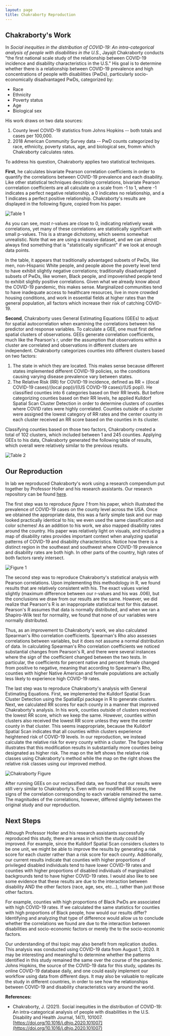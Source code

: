 ```yaml
---
layout: page
title: Chakraborty Reproduction
---
```


## Chakraborty's Work

In *Social inequities in the distribution of COVID-19: An intra-categorical analysis of people with disabilities in the U.S.*, Jayajit Chakraborty conducts "the first national scale study of the relationship between COVID-19 incidence and disability characteristics in the U.S."
His goal is to determine whether there is a relationship between COVID-19 prevalence and high concentrations of people with disabilities (PwDs), particularly socio-economically disadvantaged PwDs, categorized by:
- Race
- Ethnicity
- Poverty status
- Age
- Biological sex

His work draws on two data sources:
1. County level COVID-19 statistics from Johns Hopkins -- both totals and cases per 100,000.
2. 2018 American Community Survey data -- PwD counts categorized by race, ethnicity, poverty status, age, and biological sex, fromm which Chakraborty calculates rates.

To address his question, Chakraborty applies two statistical techniques.

**First**, he calculates bivariate Pearson correlation coefficients in order to quantify the correlations between COVID-19 prevalence and each disability.
Like other statistical techniques describing correlations, bivariate Pearson corrrelation coefficients are all calculate on a scale from -1 to 1, where -1 indicates a perfect negative relationship, a 0 indicates no relationship, and a 1 indicates a perfect positive relationship.
Chakraborty's results are displayed in the following figure, copied from his paper.

![Table 1](assets/Chakraborty-figure-1.png)

As you can see, most r-values are close to 0, indicating relatively weak correlations, yet many of these correlations are statistically significant with small p-values.
This is a strange dichotomy, which seems somewhat unrealistic.
Note that we are using a massive dataset, and we can almost always find something that is "statistically significant" if we look at enough data points.

In the table, it appears that traditionally advantaged subsets of PwDs, like men, non-Hispanic White people, and people above the poverty level tend to have exhibit slightly negative correlations; traditionally disadvantaged subsets of PwDs, like women, Black people, and impoverished people tend to exhibit slightly positive correlations.
Given what we already know about the COVID-19 pandemic, this makes sense.
Marginalized communities tend to have inadequate access to healthcare resources, live in more crowded housing conditions, and work in essential fields at higher rates than the general population, all factors which increase their risk of catching COVID-19.   

**Second**, Chakraborty uses General Estimating Equations (GEEs) to adjust for spatial autocorrelation when examining the correlations between his predictor and response variables.
To calculate a GEE, one must first define spatial clusters of observations.
GEEs generate correlation coefficients, much like the Pearson's r, under the assumption that observations within a cluster are correlated and observations in different clusters are independent.
Chakraborty categorizes counties into different clusters based on two factors:
1. The state in which they are located.
This makes sense because different states implemented different COVID-19 policies, so the conditions causing varying disease prevalence vary between states.
2. The Relative Risk (RR) for COVID-19 incidence, defined as RR = ((local COVID-19 cases)/(local pop))/((US COVID-19 cases)/(US pop)).
He classified counties into 6 categories based on their RR levels.
But before categorizing counties based on their RR levels, he applied Kulldorf Spatial Scan Cluster Detection in order to determine clusters of counties where COVID rates were highly correlated.
Counties outside of a cluster were assigned the lowest category of RR rates and the center county in each cluster received an RR score based on the counties in its cluster.


Classifying counties based on those two factors, Chakraborty created a total of 102 clusters, which included between 1 and 245 counties.
Applying GEEs to his data, Chakraborty generated the following table of results, which overall were relatively similar to the previous results.

![Table 2](assets/chakraborty-figure-2.png)


## Our Reproduction

In lab we reproduced Chakraborty's work using a research compendium put together by Professor Holler and his research assistants.
Our research repository can be found [here](https://github.com/Liam-W-Smith/RPr-Chakraborty-2021).

The first step was to reproduce *figure 1* from his paper, which illustrated the prevalence of COVID-19 cases on the county level across the USA.
Once we obtained the appropriate data, this was a fairly simple task and our map looked practically identical to his; we even used the same classification and color schemes!
As an addition to his work, we also mapped disability rates around the country.
His paper was relatively light on visuals, and including a map of disability rates provides important context when analyzing spatial patterns of COVID-19 and disability characteristics.
Notice how there is a distinct region in the southeast and southwest where COVID-19 prevalence and disability rates are both high.
In other parts of the country, high rates of both factors rarely intersect.

![Figure 1](assets/chak-merged.png)

The second step was to reproduce Chakraborty's statistical analysis with Pearson correlations.
Upon implementing this methodology in R, we found results that are relatively consistent with his.
The exact values varied slightly (maximum difference between our r-values and his was .006), but the conclusions we draw from our results are the same.
However, we did realize that Pearson's R is an inappropriate statistical test for this dataset.
Pearson's R assumes that data is normally distributed, and when we ran a Shapiro-Wilk test for normality, we found that none of our variables were normally distributed.

Thus, as an improvement to Chakraborty's work, we also calculated Spearman's Rho correlation coefficients.
Spearman's Rho also assesses correlations between variables, but it does not assume a normal distribution of data.
In calculating Spearman's Rho correlation coefficients we noticed substantial changes from Pearson's R, and there were several instances where the sign of the coefficient changed between the two tests.
In particular, the coefficients for percent native and percent female changed from positive to negative, meaning that according to Spearman's Rho, counties with higher Native American and female populations are actually less likely to experience high COVID-19 rates.

The last step was to reproduce Chakraborty's analysis with General Estimating Equations.
First, we implemented the Kulldorf Spatial Scan Cluster Detection using the SpatialEpi package in R to generate clusters.
Next, we calculated RR scores for each county in a manner that improved Chakraborty's analysis.
In his work, counties outside of clusters received the lowest RR score, which we keep the same.
However, counties within clusters also received the lowest RR score unless they were the center county in that cluster.
This seems inappropriate, because the Kulldorf Spatial Scan indicates that all counties within clusters experience heightened risk of COVID-19 levels.
In our reproduction, we instead calculate the relative risk for every county within a cluster.
The figure below illustrates that this modification results in substantially more counties being designated as higher risk.
The map on the left shows the relative risk classes using Chakraborty's method while the map on the right shows the relative risk classes using our improved method.

 ![Chakraborty Figure](assets/chakroborty_merged.png)

After running GEEs on our reclassified data, we found that our results were still very similar to Chakraborty's.
Even with our modified RR scores, the signs of the correlation corresponding to each variable remained the same.
The magnitudes of the correlations, however, differed slightly between the original study and our reproduction.

## Next Steps

Although Professor Holler and his research assistants successfully reproduced this study, there are areas in which the study could be improved.
For example, since the Kulldorf Spatial Scan considers clusters to be one unit, we might be able to improve the results by generating a risk score for each cluster rather than a risk score for each county.
Additionally, our current results indicate that counties with higher proportions of privileged disabled individuals tend to have lower COVID-19 rates and counties with higher proportions of disabled individuals of marginalized backgrounds  tend to have higher COVID-19 rates.
I would also like to see some evidence that these results are due to the interaction between disability AND the other factors (race, age, sex, etc...), rather than just those other factors.

For example, counties with high proportions of Black PwDs are associated with high COVID-19 rates.
If we calculated the same statistics for counties with high proportions of Black people, how would our results differ?
Identifying and analyzing that type of difference would allow us to conclude whether the correlations we found are due to the interaction between disabilities and socio-economic factors or merely the to the socio-economic factors.

Our understanding of thsi topic may also benefit from replication studies.
This analysis was conducted using COVID-19 data from August 1, 2020.
It may be interesting and meaningful to determine whether the patterns identified in this study remained the same over the course of the pandemic.
Johns Hopkins, the source of the COVID-19 data for this study, updates its online COVID-19 database daily, and one could easily implement our workflow using data from different days.
It may also be valuable to replicate the study in different countries, in order to see how the relationships between COVID-19 and disability characteristics vary around the world.

**References:**

- Chakraborty, J. (2021). Social inequities in the distribution of COVID-19: An intra-categorical analysis of people with disabilities in the U.S. Disability and Health Journal, 14(1), 101007. [https://doi.org/10.1016/j.dhjo.2020.101007](https://doi.org/10.1016/j.dhjo.2020.101007)
